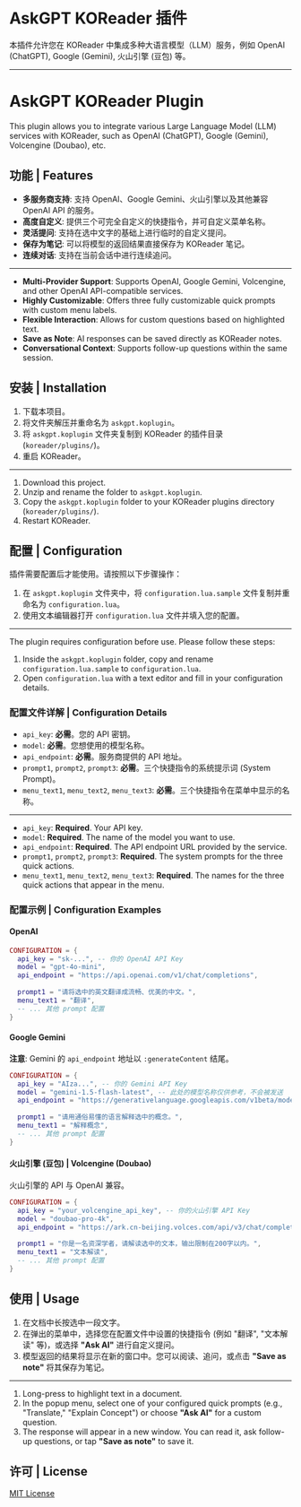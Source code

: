 # AskGPT KOReader 插件

本插件允许您在 KOReader 中集成多种大语言模型（LLM）服务，例如 OpenAI (ChatGPT), Google (Gemini), 火山引擎 (豆包) 等。

---

# AskGPT KOReader Plugin

This plugin allows you to integrate various Large Language Model (LLM) services with KOReader, such as OpenAI (ChatGPT), Google (Gemini), Volcengine (Doubao), etc.

## 功能 | Features

- **多服务商支持**: 支持 OpenAI、Google Gemini、火山引擎以及其他兼容 OpenAI API 的服务。
- **高度自定义**: 提供三个可完全自定义的快捷指令，并可自定义菜单名称。
- **灵活提问**: 支持在选中文字的基础上进行临时的自定义提问。
- **保存为笔记**: 可以将模型的返回结果直接保存为 KOReader 笔记。
- **连续对话**: 支持在当前会话中进行连续追问。

---

- **Multi-Provider Support**: Supports OpenAI, Google Gemini, Volcengine, and other OpenAI API-compatible services.
- **Highly Customizable**: Offers three fully customizable quick prompts with custom menu labels.
- **Flexible Interaction**: Allows for custom questions based on highlighted text.
- **Save as Note**: AI responses can be saved directly as KOReader notes.
- **Conversational Context**: Supports follow-up questions within the same session.

## 安装 | Installation

1.  下载本项目。
2.  将文件夹解压并重命名为 `askgpt.koplugin`。
3.  将 `askgpt.koplugin` 文件夹复制到 KOReader 的插件目录 (`koreader/plugins/`)。
4.  重启 KOReader。

---

1.  Download this project.
2.  Unzip and rename the folder to `askgpt.koplugin`.
3.  Copy the `askgpt.koplugin` folder to your KOReader plugins directory (`koreader/plugins/`).
4.  Restart KOReader.

## 配置 | Configuration

插件需要配置后才能使用。请按照以下步骤操作：

1.  在 `askgpt.koplugin` 文件夹中，将 `configuration.lua.sample` 文件复制并重命名为 `configuration.lua`。
2.  使用文本编辑器打开 `configuration.lua` 文件并填入您的配置。

---

The plugin requires configuration before use. Please follow these steps:

1.  Inside the `askgpt.koplugin` folder, copy and rename `configuration.lua.sample` to `configuration.lua`.
2.  Open `configuration.lua` with a text editor and fill in your configuration details.

### 配置文件详解 | Configuration Details

- `api_key`: **必需**。您的 API 密钥。
- `model`: **必需**。您想使用的模型名称。
- `api_endpoint`: **必需**。服务商提供的 API 地址。
- `prompt1`, `prompt2`, `prompt3`: **必需**。三个快捷指令的系统提示词 (System Prompt)。
- `menu_text1`, `menu_text2`, `menu_text3`: **必需**。三个快捷指令在菜单中显示的名称。

---

- `api_key`: **Required**. Your API key.
- `model`: **Required**. The name of the model you want to use.
- `api_endpoint`: **Required**. The API endpoint URL provided by the service.
- `prompt1`, `prompt2`, `prompt3`: **Required**. The system prompts for the three quick actions.
- `menu_text1`, `menu_text2`, `menu_text3`: **Required**. The names for the three quick actions that appear in the menu.

### 配置示例 | Configuration Examples

#### OpenAI

```lua
CONFIGURATION = {
  api_key = "sk-...", -- 你的 OpenAI API Key
  model = "gpt-4o-mini",
  api_endpoint = "https://api.openai.com/v1/chat/completions",
  
  prompt1 = "请将选中的英文翻译成流畅、优美的中文。",
  menu_text1 = "翻译",
  -- ... 其他 prompt 配置
}
```

#### Google Gemini

**注意**: Gemini 的 `api_endpoint` 地址以 `:generateContent` 结尾。

```lua
CONFIGURATION = {
  api_key = "AIza...", -- 你的 Gemini API Key
  model = "gemini-1.5-flash-latest", -- 此处的模型名称仅供参考，不会被发送
  api_endpoint = "https://generativelanguage.googleapis.com/v1beta/models/gemini-1.5-flash-latest:generateContent",
  
  prompt1 = "请用通俗易懂的语言解释选中的概念。",
  menu_text1 = "解释概念",
  -- ... 其他 prompt 配置
}
```

#### 火山引擎 (豆包) | Volcengine (Doubao)

火山引擎的 API 与 OpenAI 兼容。

```lua
CONFIGURATION = {
  api_key = "your_volcengine_api_key", -- 你的火山引擎 API Key
  model = "doubao-pro-4k",
  api_endpoint = "https://ark.cn-beijing.volces.com/api/v3/chat/completions",
  
  prompt1 = "你是一名资深学者，请解读选中的文本，输出限制在200字以内。",
  menu_text1 = "文本解读",
  -- ... 其他 prompt 配置
}
```

## 使用 | Usage

1.  在文档中长按选中一段文字。
2.  在弹出的菜单中，选择您在配置文件中设置的快捷指令 (例如 "翻译", "文本解读" 等)，或选择 **"Ask AI"** 进行自定义提问。
3.  模型返回的结果将显示在新的窗口中。您可以阅读、追问，或点击 **"Save as note"** 将其保存为笔记。

---

1.  Long-press to highlight text in a document.
2.  In the popup menu, select one of your configured quick prompts (e.g., "Translate," "Explain Concept") or choose **"Ask AI"** for a custom question.
3.  The response will appear in a new window. You can read it, ask follow-up questions, or tap **"Save as note"** to save it.

## 许可 | License

[MIT License](LICENSE)